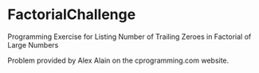 # FactorialChallenge
Programming Exercise for Listing Number of Trailing Zeroes in Factorial of Large Numbers

Problem provided by Alex Alain on the cprogramming.com website.
